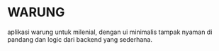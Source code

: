 # WARUNG

aplikasi warung untuk milenial,
dengan ui minimalis tampak nyaman di pandang
dan logic dari backend yang sederhana.
